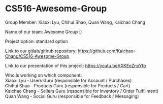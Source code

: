 # CS516-Awesome-Group

Group Member:
Xiaoxi Lyu,
Chihui Shao,
Quan Wang,
Kaichao Chang

Name of our team: Awesome Group :)

Project option: standard option 

Link to our gitlab/github repository:
https://github.com/Kaichao-Chang/CS516-Awesome-Group

Link to our presentation of this project:
https://youtu.be/tXKEoZnoYfo

Who is working on which component:  
Xiaoxi Lyu - Users Guru (responsible for Account / Purchases)  
Chihui Shao - Products Guru (responsible for Products / Cart)  
Kaichao Chang - Sellers Guru (responsible for Inventory / Order Fulfillment)  
Quan Wang - Social Guru (responsible for Feedback / Messaging)
